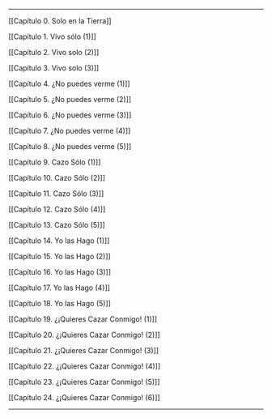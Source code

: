
---

[[Capítulo 0. Solo en la Tierra]]

[[Capítulo 1. Vivo sólo (1)]]

[[Capítulo 2. Vivo solo (2)]]

[[Capítulo 3. Vivo solo (3)]]

[[Capítulo 4. ¿No puedes verme (1)]]

[[Capítulo 5. ¿No puedes verme (2)]]

[[Capítulo 6. ¿No puedes verme (3)]]

[[Capítulo 7. ¿No puedes verme (4)]]

[[Capítulo 8. ¿No puedes verme (5)]]

[[Capítulo 9. Cazo Sólo (1)]]

[[Capítulo 10. Cazo Sólo (2)]]

[[Capítulo 11. Cazo Sólo (3)]]

[[Capítulo 12. Cazo Sólo (4)]]

[[Capítulo 13. Cazo Sólo (5)]]

[[Capítulo 14. Yo las Hago (1)]]

[[Capítulo 15. Yo las Hago (2)]]

[[Capítulo 16. Yo las Hago (3)]]

[[Capítulo 17. Yo las Hago (4)]]

[[Capítulo 18. Yo las Hago (5)]]

[[Capítulo 19. ¿¡Quieres Cazar Conmigo! (1)]]

[[Capítulo 20. ¿¡Quieres Cazar Conmigo! (2)]]

[[Capítulo 21. ¿¡Quieres Cazar Conmigo! (3)]]

[[Capítulo 22. ¿¡Quieres Cazar Conmigo! (4)]]

[[Capítulo 23. ¿¡Quieres Cazar Conmigo! (5)]]

[[Capítulo 24. ¿¡Quieres Cazar Conmigo! (6)]]

---
